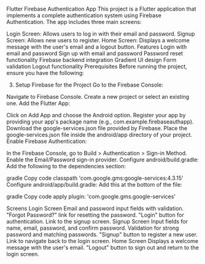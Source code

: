 Flutter Firebase Authentication App
This project is a Flutter application that implements a complete authentication system using Firebase Authentication. The app includes three main screens:

Login Screen: Allows users to log in with their email and password.
Signup Screen: Allows new users to register.
Home Screen: Displays a welcome message with the user's email and a logout button.
Features
Login with email and password
Sign up with email and password
Password reset functionality
Firebase backend integration
Gradient UI design
Form validation
Logout functionality
Prerequisites
Before running the project, ensure you have the following:

3. Setup Firebase for the Project
Go to the Firebase Console:

Navigate to Firebase Console.
Create a new project or select an existing one.
Add the Flutter App:

Click on Add App and choose the Android option.
Register your app by providing your app's package name (e.g., com.example.firebaseauthapp).
Download the google-services.json file provided by Firebase.
Place the google-services.json file inside the android/app directory of your project.
Enable Firebase Authentication:

In the Firebase Console, go to Build > Authentication > Sign-in Method.
Enable the Email/Password sign-in provider.
Configure android/build.gradle: Add the following to the dependencies section:

gradle
Copy code
classpath 'com.google.gms:google-services:4.3.15'
Configure android/app/build.gradle: Add this at the bottom of the file:

gradle
Copy code
apply plugin: 'com.google.gms.google-services'



Screens
Login Screen
Email and password input fields with validation.
"Forgot Password?" link for resetting the password.
"Login" button for authentication.
Link to the signup screen.
Signup Screen
Input fields for name, email, password, and confirm password.
Validation for strong password and matching passwords.
"Signup" button to register a new user.
Link to navigate back to the login screen.
Home Screen
Displays a welcome message with the user's email.
"Logout" button to sign out and return to the login screen.


